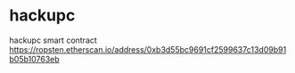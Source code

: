 # hackupc
hackupc
smart contract https://ropsten.etherscan.io/address/0xb3d55bc9691cf2599637c13d09b91b05b10763eb
